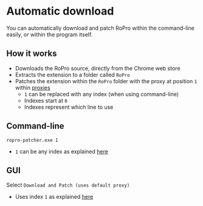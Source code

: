 # Automatic download

You can automatically download and patch RoPro within the command-line easily, or within the program itself.

## How it works

- Downloads the RoPro source, directly from the Chrome web store
- Extracts the extension to a folder called `RoPro`
- Patches the extension within the `RoPro` folder with the proxy at position `1` within [proxies](../proxies.txt)
  - `1` can be replaced with any index (when using command-line)
  - Indexes start at `0`
  - Indexes represent which line to use
  
## Command-line

`ropro-patcher.exe 1`
- `1` can be any index as explained [here](#automatic-download)

## GUI

Select `Download and Patch (uses default proxy)`
- Uses index `1` as explained [here](#automatic-download)
